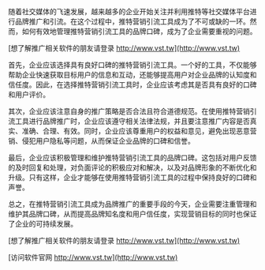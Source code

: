 随着社交媒体的飞速发展，越来越多的企业开始关注并利用推特等社交媒体平台进行品牌推广和引流。在这个过程中，推特营销引流工具成为了不可或缺的一环。然而，如何有效地管理推特营销引流工具的品牌口碑，成为了企业需要重视的问题。

[想了解推广相关软件的朋友请登录 http://www.vst.tw](http://www.vst.tw)

首先，企业应该选择具有良好口碑的推特营销引流工具。一个好的工具，不仅能够帮助企业快速获取目标用户的信息和互动，还能够提高用户对企业品牌的认知度和信任度。因此，在选择推特营销引流工具时，企业应该考虑其是否具有良好的口碑和用户评价。

其次，企业应该注意自身的推广策略是否合法且符合道德规范。在使用推特营销引流工具进行品牌推广时，企业应该遵守相关法律法规，并且要注意推广内容是否真实、准确、合理、有效。同时，企业应该尊重用户的权益和意见，避免出现恶意营销、侵犯用户隐私等问题，从而保证企业品牌的口碑和信誉。

最后，企业应该积极管理和维护推特营销引流工具的品牌口碑。这包括对用户反馈的及时回复和处理，对负面评论的积极应对和解决，以及对品牌形象的不断优化和升级。只有这样，企业才能够在使用推特营销引流工具的过程中保持良好的口碑和声誉。

总之，在推特营销引流工具成为品牌推广的重要手段的今天，企业需要注重管理和维护其品牌口碑，从而提高品牌知名度和用户信任度，实现营销目标的同时也保证了企业的可持续发展。

[想了解推广相关软件的朋友请登录 http://www.vst.tw](http://www.vst.tw)


[访问软件官网 http://www.vst.tw](http://www.vst.tw)
